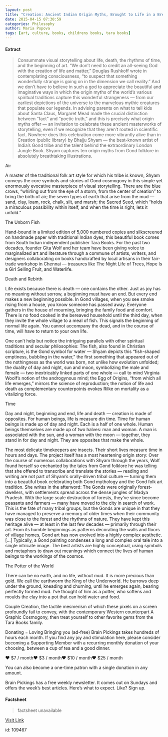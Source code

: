 ```yaml
---
layout: post
title: "Creation: Ancient Indian Origin Myths, Brought to Life in a Breathtaking Illustrated Cosmogony"
date: 2015-04-15 07:30:59
categories: Philosophy
author: Maria Popova
tags: [art, culture, books, childrens books, tara books]
---
```



#### Extract
>Consummate visual storytelling about life, death, the rhythms of time, and the beginning of art.
&#8220;We don’t need to credit an all-seeing God with the creation of life and matter,&#8221; Douglas Rushkoff wrote in contemplating consciousness, &#8220;to suspect that something wonderfully strange is going on in the dimension we call reality.&#8221; And we don&#8217;t have to believe in such a god to appreciate the beautiful and imaginative ways in which the origin myths of the world&#8217;s various spiritual traditions capture this wonderful strangeness &#8212; from our earliest depictions of the universe to the marvelous mythic creatures that populate our legends. In advising parents on what to tell kids about Santa Claus, Margaret Mead made the crucial distinction between &#8220;fact&#8221; and &#8220;poetic truth,&#8221; and this is precisely what origin myths offer &#8212; an invitation to celebrate these ancient masterworks of storytelling, even if we recognize that they aren&#8217;t rooted in scientific fact.
Nowhere does this celebration come more vibrantly alive than in Creation (public library) by Bhajju Shyam &#8212; the best-known artist of India&#8217;s Gond tribe and the talent behind the extraordinary London Jungle Book. Shyam captures ten origin myths from Gond folklore in absolutely breathtaking illustrations.

Air


A master of the traditional folk art style for which his tribe is known, Shyam conveys the core symbols and stories of Gond cosmogony in this simple yet enormously evocative masterpiece of visual storytelling. There are the blue crows, &#8220;whirling out from the eye of a storm, from the center of creation&#8221; to bring the birth of air; the seven types of earth that arise from the mud &#8212; sand, clay, loam, rock, chalk, silt, and marsh; the Sacred Seed, which &#8220;holds a miraculous possibility within itself, and when the time is right, lets it unfold.&#8221;

The Unborn Fish


Hand-bound in a limited edition of 5,000 numbered copies and silkscreened on handmade paper with traditional Indian dyes, this beautiful book comes from South Indian independent publisher Tara Books. For the past two decades, founder Gita Wolf and her team have been giving voice to marginalized art and literature through a commune of artists, writers, and designers collaborating on books handcrafted by local artisans in their fair-trade workshop in Chennai &#8212; treasures like The Night Life of Trees, Hope Is a Girl Selling Fruit, and Waterlife.

Death and Rebirth

Life exists because there is death &#8212; one contains the other. Just as joy has no meaning without sorrow, a beginning must have an end. But every end makes a new beginning possible.
In Gond villages, when you see smoke rising from a house, you know someone has passed away. Everyone gathers in the house of mourning, bringing the family food and comfort. There is no food cooked in the bereaved household until the third day, when they invite the whole village to a meal of fish. This signals the beginning of normal life again. You cannot accompany the dead, and in the course of time, will have to return to your own life.

One can&#8217;t help but notice the intriguing parallels with other spiritual traditions and secular philosophies: The fish, also found in Christian scripture, is the Gond symbol for water &#8212; Shyam depicts this &#8220;fish-shaped emptiness, bubbling in the water,&#8221; the first something that appeared out of the nothingness as the world was born, not unlike how evolution unfolded; the duality of day and night, sun and moon, symbolizing the male and female &#8212; two inextricably linked parts of one whole &#8212; call to mind Virginia Woolf&#8217;s notion of the androgynous mind; the Egg of Origins, &#8220;from which all life emerges,&#8221; mirrors the science of reproduction; the notion of life and death as complementary counterpoints evokes Rilke on mortality as a vitalizing force.

Time

Day and night, beginning and end, life and death &#8212; creation is made of opposites. For human beings, life is measure din time.
Time for human beings is made up of day and night. Each is a half of one whole. Human beings themselves are made up of two halves: man and woman. A man is associated with the sun, and a woman with the moon &#8212; together, they stand in for day and night. They are opposites that make the whole.


The most delicate timekeepers are insects. Their short lives measure time in hours and days.
The project itself has a most heartening origin story: Over the course of numerous collaborations with Shyam through the years, Wolf found herself so enchanted by the tales from Gond folklore he was telling that she offered to transcribe and translate the stories &#8212; reading and writing are not part of Shyam&#8217;s orally-driven tribal culture &#8212; turning them into a beautiful book celebrating both Gond mythology and the Gond folk art tradition.
She writes in the afterword:
The Gonds were originally forest-dwellers, with settlements spread across the dense jungles of Madya Pradesh. With the large scale destruction of forests, they&#8217;ve since become peasants and farmers &#8212; many have moved to the city in search of work. This is the fate of many tribal groups, but the Gonds are unique in that they have managed to preserve a memory of older times when their community was close to the forest and the rhythms of nature. They have kept this heritage alive &#8212; at least in the last few decades &#8212; primarily through their art. From its humble beginnings as patterns decorating the walls and floors of village homes, Gond art has now evolved into a highly complex aesthetic. 
[&#8230;]
Typically, a Gond painting condenses a long and complex oral tale into a single intricate image. The best artists are highly conceptual, using symbols and metaphors to draw out meanings which connect the lives of human beings to the workings of the cosmos.


The Potter of the World

There can be no earth, and no life, without mud. It is more precious than gold. We call the earthworm the King of the Underworld. He burrows deep under the ground, kneading and churning, until he emerges again, bearing perfectly formed mud. I&#8217;ve thought of him as a potter, who softens and moulds the clay into a pot that can hold water and food.

Couple Creation, the tactile mesmerism of which these pixels on a screen profoundly fail to convey, with the contemporary Western counterpart A Graphic Cosmogony, then treat yourself to other favorite gems from the Tara Books family.

Donating = Loving
Bringing you (ad-free) Brain Pickings takes hundreds of hours each month. If you find any joy and stimulation here, please consider becoming a Supporting Member with a recurring monthly donation of your choosing, between a cup of tea and a good dinner.








&hearts; $7 / month&hearts; $3 / month&hearts; $10 / month&hearts; $25 / month 






You can also become a one-time patron with a single donation in any amount.







Brain Pickings has a free weekly newsletter. It comes out on Sundays and offers the week&#8217;s best articles. Here&#8217;s what to expect. Like? Sign up. 

#### Factsheet
>factsheet unavailable

[Visit Link](http://feedproxy.google.com/~r/brainpickings/rss/~3/I02GRAse97E/)

id:  109467
